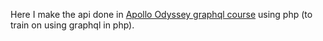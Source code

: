 Here I make the api done in [Apollo Odyssey graphql course](https://www.apollographql.com/tutorials/lift-off-part1) using php (to train on using graphql in php).